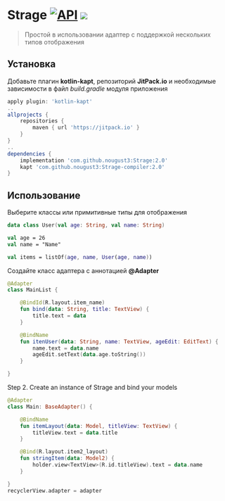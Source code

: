 # Strage [![API](https://img.shields.io/badge/API-21%2B-blue.svg?style=flat)](https://android-arsenal.com/api?level=21) [![](https://img.shields.io/badge/licence-MIT-blue.svg)]()

> Простой в использовании адаптер с поддержкой нескольких типов отображения

 
## Установка
Добавьте плагин **kotlin-kapt**, репозиторий **JitPack.io** и необходимые зависимости в файл *build.gradle* модуля приложения
```gradle
apply plugin: 'kotlin-kapt'
..
allprojects {
	repositories {
		maven { url 'https://jitpack.io' }
	}
}
..
dependencies {
	implementation 'com.github.nougust3:Strage:2.0'
	kapt 'com.github.nougust3:Strage-compiler:2.0'
}
```

## Использование
Выберите классы или примитивные типы для отображения
```kotlin
data class User(val age: String, val name: String)

val age = 26
val name = "Name"

val items = listOf(age, name, User(age, name))
```
Создайте класс адаптера с аннотацией **@Adapter**
```kotlin
@Adapter
class MainList {

	@BindId(R.layout.item_name)
	fun bind(data: String, title: TextView) {
		title.text = data
	}

	@BindName
	fun itenUser(data: String, name: TextView, ageEdit: EditText) {
		name.text = data.name
		ageEdit.setText(data.age.toString())
	}

}
```
Step 2. Create an instance of Strage and bind your models
```kotlin
@Adapter
class Main: BaseAdapter() {

    @BindName
    fun itemLayout(data: Model, titleView: TextView) {
        titleView.text = data.title
    }

    @Bind(R.layout.item2_layout)
    fun stringItem(data: Model2) {
        holder.view<TextView>(R.id.titleView).text = data.name
    }

}
recyclerView.adapter = adapter
```
